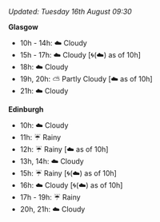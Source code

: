 *Updated: Tuesday 16th August 09:30*

**Glasgow**

* 10h - 14h: :cloud: Cloudy
* 15h - 17h: :cloud: Cloudy [:cyclone:(:cloud:) as of 10h]
* 18h: :cloud: Cloudy
* 19h, 20h: :partly_sunny: Partly Cloudy [:cloud: as of 10h]
* 21h: :cloud: Cloudy

**Edinburgh**

* 10h: :cloud: Cloudy
* 11h: :umbrella: Rainy
* 12h: :umbrella: Rainy [:cloud: as of 10h]
* 13h, 14h: :cloud: Cloudy
* 15h: :umbrella: Rainy [:cyclone:(:cloud:) as of 10h]
* 16h: :cloud: Cloudy [:cyclone:(:cloud:) as of 10h]
* 17h - 19h: :umbrella: Rainy
* 20h, 21h: :cloud: Cloudy
